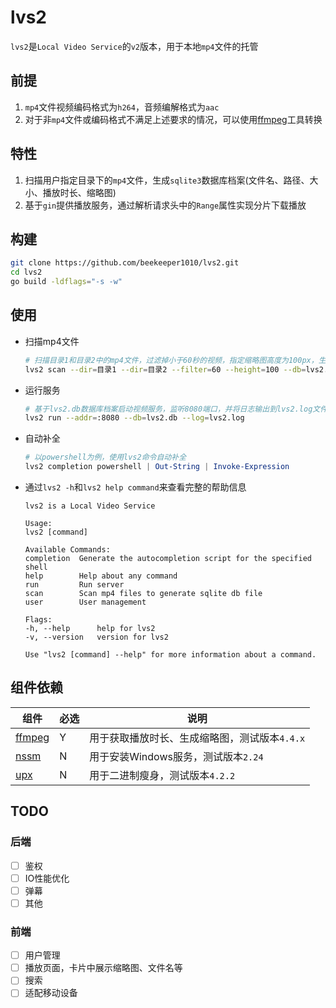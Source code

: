 # lvs2

`lvs2`是`Local Video Service`的`v2`版本，用于本地`mp4`文件的托管

## 前提

1. `mp4`文件视频编码格式为`h264`，音频编解格式为`aac`
2. 对于非`mp4`文件或编码格式不满足上述要求的情况，可以使用[ffmpeg](https://github.com/BtbN/FFmpeg-Builds/releases)工具转换

## 特性

1. 扫描用户指定目录下的`mp4`文件，生成`sqlite3`数据库档案(文件名、路径、大小、播放时长、缩略图)
2. 基于`gin`提供播放服务，通过解析请求头中的`Range`属性实现分片下载播放

## 构建

```bash
git clone https://github.com/beekeeper1010/lvs2.git
cd lvs2
go build -ldflags="-s -w"
```

## 使用

+ 扫描mp4文件

  ```bash
  # 扫描目录1和目录2中的mp4文件，过滤掉小于60秒的视频，指定缩略图高度为100px，生成lvs2.db数据库档案
  lvs2 scan --dir=目录1 --dir=目录2 --filter=60 --height=100 --db=lvs2.db
  ```

+ 运行服务

  ```bash
  # 基于lvs2.db数据库档案启动视频服务，监听8080端口，并将日志输出到lvs2.log文件中
  lvs2 run --addr=:8080 --db=lvs2.db --log=lvs2.log
  ```

+ 自动补全

  ```powershell
  # 以powershell为例，使用lvs2命令自动补全
  lvs2 completion powershell | Out-String | Invoke-Expression
  ```

+ 通过`lvs2 -h`和`lvs2 help command`来查看完整的帮助信息

  ```text
  lvs2 is a Local Video Service

  Usage:
  lvs2 [command]

  Available Commands:
  completion  Generate the autocompletion script for the specified shell
  help        Help about any command
  run         Run server
  scan        Scan mp4 files to generate sqlite db file
  user        User management

  Flags:
  -h, --help      help for lvs2
  -v, --version   version for lvs2

  Use "lvs2 [command] --help" for more information about a command.
  ```

## 组件依赖

| 组件 | 必选 | 说明 |
| --- | --- | --- |
| [ffmpeg](https://github.com/BtbN/FFmpeg-Builds/releases) | Y | 用于获取播放时长、生成缩略图，测试版本`4.4.x` |
| [nssm](https://nssm.cc/download) | N | 用于安装Windows服务，测试版本`2.24` |
| [upx](https://github.com/upx/upx/releases/) | N | 用于二进制瘦身，测试版本`4.2.2` |

## TODO

### 后端

+ [ ] 鉴权
+ [ ] IO性能优化
+ [ ] 弹幕
+ [ ] 其他

### 前端

+ [ ] 用户管理
+ [ ] 播放页面，卡片中展示缩略图、文件名等
+ [ ] 搜索
+ [ ] 适配移动设备
